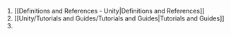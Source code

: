 1. [[Definitions and References - Unity|Definitions and References]]
2. [[Unity/Tutorials and Guides/Tutorials and Guides|Tutorials and Guides]]
3. 